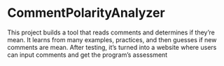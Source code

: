 # CommentPolarityAnalyzer
This project builds a tool that reads comments and determines if they’re mean. It learns from many examples, practices, and then guesses if new comments are mean. After testing, it’s turned into a website where users can input comments and get the program’s assessment
